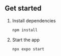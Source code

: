 
## Get started

1. Install dependencies

   ```bash
   npm install
   ```

2. Start the app

   ```bash
   npx expo start
   ```

